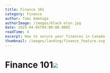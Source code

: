 ```yaml
---
title: Finance 101
category: Finance
author: Tomi Adenuga
authorImage: /images/black elon.jpg
date: 2025-04-05T04:00:00.000Z
readTime: 4
excerpt: How to secure your finances in Canada
thumbnail: /images/landing/finance_feature.svg
---
```


# Finance 101![](/media/\advisor3.jpg)
